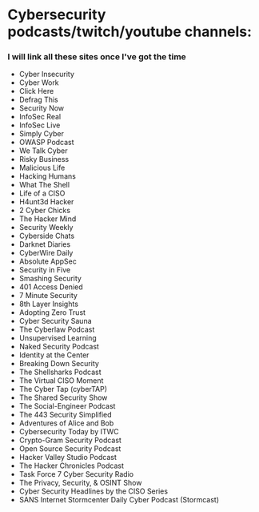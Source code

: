 # Cybersecurity podcasts/twitch/youtube channels:
### I will link all these sites once I've got the time

* Cyber Insecurity
* Cyber Work
* Click Here
* Defrag This
* Security Now
* InfoSec Real
* InfoSec Live
* Simply Cyber
* OWASP Podcast
* We Talk Cyber
* Risky Business
* Malicious Life
* Hacking Humans
* What The Shell
* Life of a CISO
* H4unt3d Hacker
* 2 Cyber Chicks
* The Hacker Mind
* Security Weekly
* Cyberside Chats
* Darknet Diaries
* CyberWire Daily
* Absolute AppSec
* Security in Five
* Smashing Security
* 401 Access Denied
* 7 Minute Security
* 8th Layer Insights
* Adopting Zero Trust
* Cyber Security Sauna
* The Cyberlaw Podcast
* Unsupervised Learning
* Naked Security Podcast
* Identity at the Center
* Breaking Down Security
* The Shellsharks Podcast
* The Virtual CISO Moment
* The Cyber Tap (cyberTAP)
* The Shared Security Show
* The Social-Engineer Podcast
* The 443 Security Simplified
* Adventures of Alice and Bob
* Cybersecurity Today by ITWC
* Crypto-Gram Security Podcast
* Open Source Security Podcast
* Hacker Valley Studio Podcast
* The Hacker Chronicles Podcast
* Task Force 7 Cyber Security Radio
* The Privacy, Security, & OSINT Show
* Cyber Security Headlines by the CISO Series
* SANS Internet Stormcenter Daily Cyber Podcast (Stormcast)